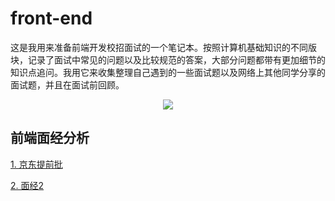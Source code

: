 # front-end

这是我用来准备前端开发校招面试的一个笔记本。按照计算机基础知识的不同版块，记录了面试中常见的问题以及比较规范的答案，大部分问题都带有更加细节的知识点追问。我用它来收集整理自己遇到的一些面试题以及网络上其他同学分享的面试题，并且在面试前回顾。

<div align="center">
<img src="images/20191229112508482_31766.png"></img>
</div>

## 前端面经分析

<div>
<a href="./面经/京东提前批前端一面.md">1. 京东提前批</a>
<p />
<a href="./面经/面经2.md">2. 面经2</a>
</div>

